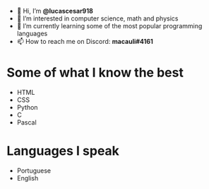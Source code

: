 - 👋 Hi, I’m **@lucascesar918**
- 👀 I’m interested in computer science, math and physics
- 🌱 I’m currently learning some of the most popular programming languages
- 📫 How to reach me on Discord: **macauli#4161**


# Some of what I know the best

* HTML
* CSS
* Python
* C
* Pascal

# Languages I speak

* Portuguese
* English
